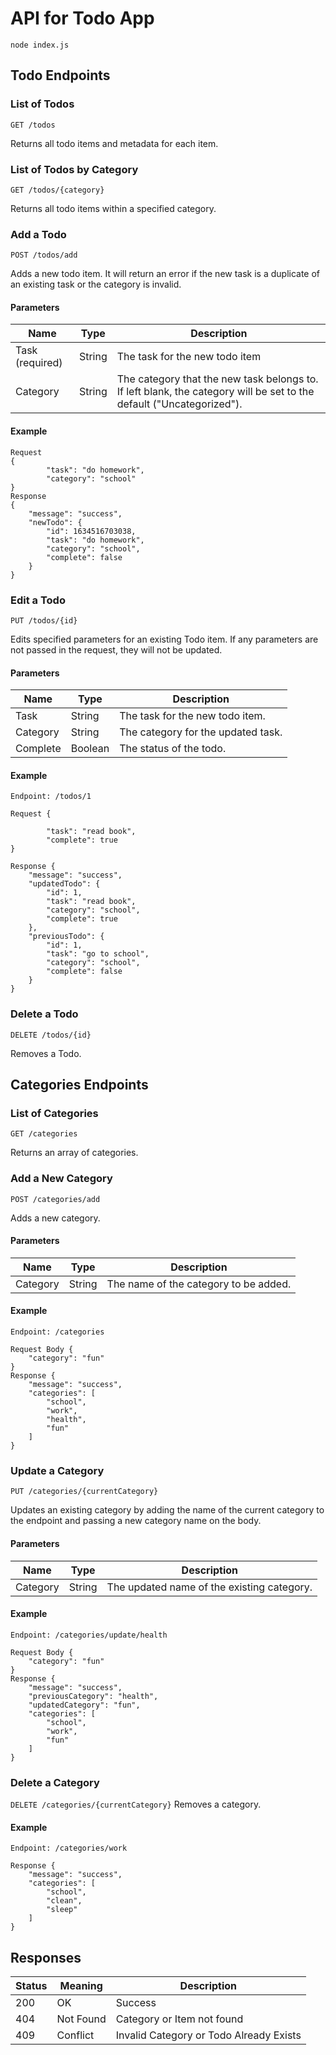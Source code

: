 # API for Todo App

`node index.js`
## Todo Endpoints

### List of Todos
`GET /todos`

Returns all todo items and metadata for each item. 

### List of Todos by Category
`GET /todos/{category}`

Returns all todo items within a specified category.

### Add a Todo
`POST /todos/add`

Adds a new todo item. It will return an error if the new task is a duplicate of an existing task or the category is invalid.
#### Parameters
Name | Type | Description
------------ | ------------- | -------------
Task (required) | String | The task for the new todo item
Category | String | The category that the new task belongs to. If left blank, the category will be set to the default ("Uncategorized").

#### Example 
```
Request
{
        "task": "do homework",
        "category": "school"
}
Response 
{
    "message": "success",
    "newTodo": {
        "id": 1634516703038,
        "task": "do homework",
        "category": "school",
        "complete": false
    }
}
```

### Edit a Todo
`PUT /todos/{id}`

Edits specified parameters for an existing Todo item. If any parameters are not passed in the request, they will not be updated.


#### Parameters
Name | Type | Description
------------ | ------------- | -------------
Task | String | The task for the new todo item.
Category | String | The category for the updated task.
Complete | Boolean | The status of the todo.

#### Example 
```
Endpoint: /todos/1

Request {

        "task": "read book",
        "complete": true
}

Response {
    "message": "success",
    "updatedTodo": {
        "id": 1,
        "task": "read book",
        "category": "school",
        "complete": true
    },
    "previousTodo": {
        "id": 1,
        "task": "go to school",
        "category": "school",
        "complete": false
    }
}
```

### Delete a Todo
`DELETE /todos/{id}`

Removes a Todo. 


## Categories Endpoints
### List of Categories
`GET /categories`

Returns an array of categories.

### Add a New Category
`POST /categories/add`

Adds a new category.
#### Parameters
Name | Type | Description
------------ | ------------- | -------------
Category | String | The name of the category to be added.

#### Example
```
Endpoint: /categories

Request Body {
    "category": "fun"
}
Response {
    "message": "success",
    "categories": [
        "school",
        "work",
        "health",
        "fun"
    ]
}

```

### Update a Category
`PUT /categories/{currentCategory}`

Updates an existing category by adding the name of the current category to the endpoint and passing a new category name on the body.
#### Parameters
Name | Type | Description
------------ | ------------- | -------------
Category | String | The updated name of the existing category.

#### Example 
```
Endpoint: /categories/update/health

Request Body {
    "category": "fun"
}
Response {
    "message": "success",
    "previousCategory": "health",
    "updatedCategory": "fun",
    "categories": [
        "school",
        "work",
        "fun"
    ]
}
```

### Delete a Category
`DELETE /categories/{currentCategory}`
Removes a category.

#### Example
```
Endpoint: /categories/work

Response {
    "message": "success",
    "categories": [
        "school",
        "clean",
        "sleep"
    ]
}
```

## Responses
Status | Meaning | Description
------------ | ------------- | -------------
200 | OK | Success
404 | Not Found | Category or Item not found
409 | Conflict | Invalid Category or Todo Already Exists

